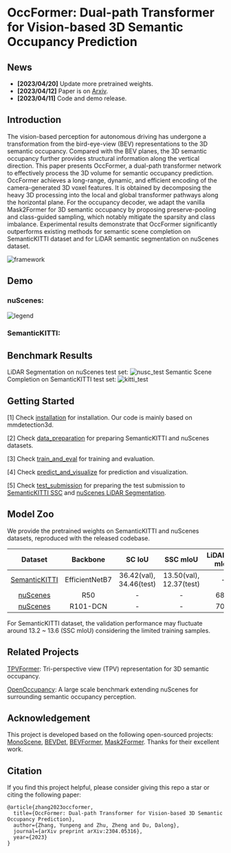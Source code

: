 # OccFormer: Dual-path Transformer for Vision-based 3D Semantic Occupancy Prediction

## News

- **[2023/04/20]** Update more pretrained weights.
- **[2023/04/12]** Paper is on [Arxiv](https://arxiv.org/abs/2304.05316).
- **[2023/04/11]** Code and demo release.

## Introduction
The vision-based perception for autonomous driving has undergone a transformation from the bird-eye-view (BEV) representations to the 3D semantic occupancy. Compared with the BEV planes, the 3D semantic occupancy further provides structural information along the vertical direction. This paper presents OccFormer, a dual-path transformer network to effectively process the 3D volume for semantic occupancy prediction. OccFormer achieves a long-range, dynamic, and efficient encoding of the camera-generated 3D voxel features. It is obtained by decomposing the heavy 3D processing into the local and global transformer pathways along the horizontal plane. For the occupancy decoder, we adapt the vanilla Mask2Former for 3D semantic occupancy by proposing preserve-pooling and class-guided sampling, which notably mitigate the sparsity and class imbalance. Experimental results demonstrate that OccFormer significantly outperforms existing methods for semantic scene completion on SemanticKITTI dataset and for LiDAR semantic segmentation on nuScenes dataset.

![framework](./assets/framework.jpg)

## Demo

### nuScenes:

[comment]: <> (![demo]&#40;./assets/nusc_snippet.gif&#41;)
![legend](./assets/nusc_legend.png)

### SemanticKITTI:

[comment]: <> (![demo]&#40;./assets/kitti_snippet.gif&#41;)

## Benchmark Results
LiDAR Segmentation on nuScenes test set:
![nusc_test](./assets/nusc_test.jpg)
Semantic Scene Completion on SemanticKITTI test set:
![kitti_test](./assets/kitti_test.jpg)

## Getting Started

[1] Check [installation](docs/install.md) for installation. Our code is mainly based on mmdetection3d.

[2] Check [data_preparation](docs/prepare_dataset.md) for preparing SemanticKITTI and nuScenes datasets.

[3] Check [train_and_eval](docs/train_and_eval.md) for training and evaluation.

[4] Check [predict_and_visualize](docs/predict_and_visualize.md) for prediction and visualization.

[5] Check [test_submission](docs/test_submission.md) for preparing the test submission to [SemanticKITTI SSC](https://codalab.lisn.upsaclay.fr/competitions/7170) and [nuScenes LiDAR Segmentation](https://www.nuscenes.org/lidar-segmentation?externalData=all&mapData=all&modalities=Any).

## Model Zoo

We provide the pretrained weights on SemanticKITTI and nuScenes datasets, reproduced with the released codebase.

| Dataset | Backbone | SC IoU | SSC mIoU | LiDARSeg mIoU | Model Weights | Training Logs |
|:----:|:----:|:----:|:----:|:----:|:----:|:----:|
| [SemanticKITTI](projects/configs/occformer_kitti/occformer_kitti.py) | EfficientNetB7 | 36.42(val), 34.46(test) | 13.50(val), 12.37(test) | - | [Link](https://github.com/zhangyp15/OccFormer/releases/download/assets/occformer_kitti.pth) | [Link](https://github.com/zhangyp15/OccFormer/releases/download/assets/occformer_kitti.log)
| [nuScenes](projects/configs/occformer_nusc/occformer_nusc_r50_256x704.py) | R50 | - | - | 68.1 | [Link](https://github.com/zhangyp15/OccFormer/releases/download/assets/occformer_nusc_r50.pth) | [Link](https://github.com/zhangyp15/OccFormer/releases/download/assets/occformer_nusc_r50.log)
| [nuScenes](projects/configs/occformer_nusc/occformer_nusc_r101_896x1600.py) | R101-DCN | - | - | 70.0 | [Link](https://github.com/zhangyp15/OccFormer/releases/download/assets/occformer_nusc_r101.pth) | [Link](https://github.com/zhangyp15/OccFormer/releases/download/assets/occformer_nusc_r101.log)

For SemanticKITTI dataset, the validation performance may fluctuate around 13.2 ~ 13.6 (SSC mIoU) considering the limited training samples. 

## Related Projects

[TPVFormer](https://github.com/wzzheng/TPVFormer): Tri-perspective view (TPV) representation for 3D semantic occupancy.

[OpenOccupancy](https://github.com/JeffWang987/OpenOccupancy): A large scale benchmark extending nuScenes for surrounding semantic occupancy perception.

## Acknowledgement

This project is developed based on the following open-sourced projects: [MonoScene](https://github.com/astra-vision/MonoScene), [BEVDet](https://github.com/HuangJunJie2017/BEVDet), [BEVFormer](https://github.com/fundamentalvision/BEVFormer), [Mask2Former](https://github.com/facebookresearch/Mask2Former). Thanks for their excellent work.

## Citation

If you find this project helpful, please consider giving this repo a star or citing the following paper:
```
@article{zhang2023occformer,
  title={OccFormer: Dual-path Transformer for Vision-based 3D Semantic Occupancy Prediction},
  author={Zhang, Yunpeng and Zhu, Zheng and Du, Dalong},
  journal={arXiv preprint arXiv:2304.05316},
  year={2023}
}
```
